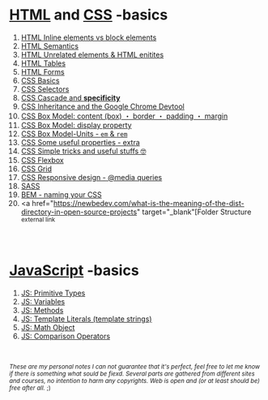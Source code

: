 # [HTML](https://html.spec.whatwg.org/#a-quick-introduction-to-html) and [CSS](https://developer.mozilla.org/en-US/docs/Web/CSS) -basics

1. [HTML Inline elements vs block elements](https://github.com/Klosmi/html-basics/blob/master/inlene-vs-block.md)
2. [HTML Semantics](https://github.com/Klosmi/html-basics/blob/master/HTML-semantic%20markup.md)
3. [HTML Unrelated elements & HTML enitites](https://github.com/Klosmi/html-basics/blob/master/HTML-unrelated-elements-entities.md)
4. [HTML Tables](https://github.com/Klosmi/html-basics/blob/master/HTML-tables_01.md)
5. [HTML Forms](https://github.com/Klosmi/html-basics/blob/master/HTML-forms.md)
6. [CSS Basics](https://github.com/Klosmi/html-basics/blob/master/CSS-basics.md)
7. [CSS Selectors](https://github.com/Klosmi/html-basics/blob/master/CSS-Selectors.md)
8. [CSS Cascade and **specificity**](https://github.com/Klosmi/html-basics/blob/master/CSS-Selectors-Cascade-Specificity.md)
9. [CSS Inheritance and the Google Chrome Devtool](https://github.com/Klosmi/html-basics/blob/master/CSS-Selectors-Inheritance-Devtool.md)
10. [CSS Box Model: content (box) ・ border ・ padding ・ margin](https://github.com/Klosmi/html-basics/blob/master/CSS-BoxModel.md)
11. [CSS Box Model: display property](https://github.com/Klosmi/html-basics/blob/master/CSS-BoxModel-Display.md)
12. [CSS Box Model-Units - `em` & `rem`](https://github.com/Klosmi/html-basics/blob/master/CSS-BoxModel-Units.md)
13. [CSS Some useful properties - extra](https://github.com/Klosmi/html-basics/blob/master/CSS-extra-properties.md)
14. [CSS Simple tricks and useful stuffs 🤓](https://github.com/Klosmi/html-basics/blob/master/CSS-center_an_element.md)
15. [CSS Flexbox](https://github.com/Klosmi/html-basics/blob/master/CSS-FlexBox.md)
16. [CSS Grid](https://github.com/Klosmi/html-basics/blob/master/CSS-Grid.md)
17. [CSS Responsive design - @media queries](https://github.com/Klosmi/html-basics/blob/master/Responsivedesign.md)
18. [SASS](https://github.com/Klosmi/html-basics/blob/master/sass.md)
19. [BEM - naming your CSS](https://github.com/Klosmi/html-basics/blob/master/BEM.md)
20. <a href="https://newbedev.com/what-is-the-meaning-of-the-dist-directory-in-open-source-projects" target="_blank"[Folder Structure <sup>external link</sup></a>

<br>

# [JavaScript](https://developer.mozilla.org/en-US/docs/Learn/JavaScript/First_steps) -basics
1. [JS: Primitive Types](https://github.com/Klosmi/html-basics/blob/master/JS-primitiveTypes.md)
2. [JS: Variables](https://github.com/Klosmi/html-basics/blob/master/JS-variables.md)
3. [JS: Methods](https://github.com/Klosmi/html-basics/blob/master/JS-methods.md)
4. [JS: Template Literals (template strings)](https://github.com/Klosmi/html-basics/blob/master/JS-TemplateLiterals.md)
5. [JS: Math Object](https://github.com/Klosmi/html-basics/blob/master/JS-mathObject.md)
6. [JS: Comparison Operators](https://github.com/Klosmi/html-basics/blob/master/JS-comparison_operators.md)

<br>

<sup>*These are my personal notes*
*I can not guarantee that it's perfect, feel free to let me know if there is something what sould be fiexd.*
*Several parts are gathered from different sites and courses, no intention to harm any copyrights. Web is open and (or at least should be) free after all.* ;)</sup>
